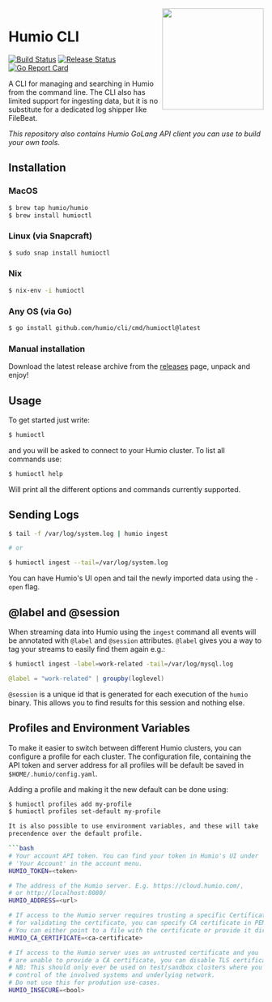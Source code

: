 <img align="right" src="docs/images/cli-logo.png" style="width: 200px" />

# Humio CLI

[![Build Status](https://github.com/humio/cli/workflows/CI/badge.svg)](https://github.com/humio/cli/actions?query=workflow%3ACI)
[![Release Status](https://github.com/humio/cli/workflows/goreleaser/badge.svg)](https://github.com/humio/cli/actions?query=workflow%3Agoreleaser)
[![Go Report Card](https://goreportcard.com/badge/github.com/humio/cli)](https://goreportcard.com/report/github.com/humio/cli)

A CLI for managing and searching in Humio from the command line. The CLI also has limited support for ingesting data, but it is no substitute for a dedicated log shipper like FileBeat.

_This repository also contains Humio GoLang API client you can
use to build your own tools._

## Installation

### MacOS

```bash
$ brew tap humio/humio
$ brew install humioctl
```

### Linux (via Snapcraft)

```bash
$ sudo snap install humioctl
```

### Nix

```bash
$ nix-env -i humioctl
```
### Any OS (via Go)

```bash
$ go install github.com/humio/cli/cmd/humioctl@latest
```

### Manual installation

Download the latest release archive from the [releases](https://github.com/humio/cli/releases) page, unpack and enjoy!

## Usage

To get started just write:

```bash
$ humioctl
```

and you will be asked to connect to your Humio cluster.
To list all commands use:

```bash
$ humioctl help
```

Will print all the different options and commands currently supported.

## Sending Logs

```bash
$ tail -f /var/log/system.log | humio ingest

# or

$ humioctl ingest --tail=/var/log/system.log
```

You can have Humio's UI open and tail the newly imported data using the `-open`
flag.

## @label and @session

When streaming data into Humio using the `ingest` command all events
will be annotated with `@label` and `@session` attributes.  `@label`
gives you a way to tag your streams to easily find them again e.g.:

```bash
$ humioctl ingest -label=work-related -tail=/var/log/mysql.log
```

```java
@label = "work-related" | groupby(loglevel)
```

`@session` is a unique id that is generated for each execution of the `humio`
binary. This allows you to find results for this session and nothing else.

## Profiles and Environment Variables

To make it easier to switch between different Humio clusters, you can
configure a profile for each cluster. The configuration file, containing the
API token and server address for all profiles will be default be saved in
`$HOME/.humio/config.yaml`.

Adding a profile and making it the new default can be done using:

```bash
$ humioctl profiles add my-profile
$ humioctl profiles set-default my-profile

It is also possible to use environment variables, and these will take
precendence over the default profile.

```bash
# Your account API token. You can find your token in Humio's UI under
# 'Your Account' in the account menu.
HUMIO_TOKEN=<token>

# The address of the Humio server. E.g. https://cloud.humio.com/,
# or http://localhost:8080/
HUMIO_ADDRESS=<url>

# If access to the Humio server requires trusting a specific Certificate Authority,
# for validating the certificate, you can specify CA certificate in PEM format.
# You can either point to a file with the certificate or provide it directly.
HUMIO_CA_CERTIFICATE=<ca-certificate>

# If access to the Humio server uses an untrusted certificate and you
# are unable to provide a CA certificate, you can disable TLS certificate verification.
# NB: This should only ever be used on test/sandbox clusters where you are in full
# control of the involved systems and underlying network.
# Do not use this for prodution use-cases.
HUMIO_INSECURE=<bool>
```
